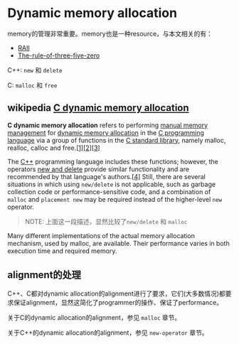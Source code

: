 # Dynamic memory allocation

memory的管理非常重要。memory也是一种resource，与本文相关的有：

- [RAII](../../../Idiom/RAII/RAII.md)
- [The-rule-of-three-five-zero](../../../Idiom/The-rule-of-three-five-zero/The-rule-of-three-five-zero.md)



C++: `new` 和 `delete`

C: `malloc` 和 `free`



## wikipedia [C dynamic memory allocation](https://en.wikipedia.org/wiki/C_dynamic_memory_allocation)

**C dynamic memory allocation** refers to performing [manual memory management](https://en.wikipedia.org/wiki/Manual_memory_management) for [dynamic memory allocation](https://en.wikipedia.org/wiki/Dynamic_memory_allocation) in the [C programming language](https://en.wikipedia.org/wiki/C_(programming_language)) via a group of functions in the [C standard library](https://en.wikipedia.org/wiki/C_standard_library), namely malloc, realloc, calloc and free.[[1\]](https://en.wikipedia.org/wiki/C_dynamic_memory_allocation#cite_note-c99-1)[[2\]](https://en.wikipedia.org/wiki/C_dynamic_memory_allocation#cite_note-2)[[3\]](https://en.wikipedia.org/wiki/C_dynamic_memory_allocation#cite_note-3)

The [C++](https://en.wikipedia.org/wiki/C%2B%2B) programming language includes these functions; however, the operators [new and delete](https://en.wikipedia.org/wiki/New_and_delete_(C%2B%2B)) provide similar functionality and are recommended by that language's authors.[[4\]](https://en.wikipedia.org/wiki/C_dynamic_memory_allocation#cite_note-4) Still, there are several situations in which using `new/delete` is not applicable, such as garbage collection code or performance-sensitive code, and a combination of `malloc` and `placement new` may be required instead of the higher-level `new` operator.

> NOTE: 上面这一段描述，显然比较了`new/delete` 和 `malloc`

Many different implementations of the actual memory allocation mechanism, used by malloc, are available. Their performance varies in both execution time and required memory.



## alignment的处理

C++、C都对dynamic allocation的alignment进行了要求，它们(大多数情况)都要求保证alignment，显然这简化了programmer的操作、保证了performance。

关于C的dynamic allocation的alignment，参见 `malloc` 章节。

关于C++的dynamic allocation的alignment，参见 `new-operator` 章节。



